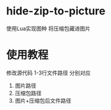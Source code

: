# hide-zip-to-picture
使用Lua实现图种 将压缩包藏进图片
# 使用教程
修改源代码 1-3行文件路径
分别对应
1. 图片路径
2. 压缩包路径
3. 图片+压缩包后文件路径
